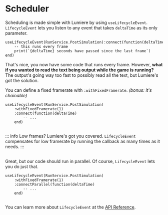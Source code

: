 # Scheduler

Scheduling is made simple with Lumiere by using `useLifecycleEvent`.  
`LifecycleEvent` lets you listen to any event that takes `deltaTime` as its only parameter.

```luau
useLifecycleEvent(RunService.PostSimulation):connect(function(deltaTime)
    -- this runs every frame
    print(`{deltaTime} seconds have passed since the last frame`)
end)
```

That's nice, you now have some code that runs every frame. However, **what if you wanted to read the text being output while the game is running?**  
The output's going way too fast to possibly read all the text, but Lumiere's got the solution.

You can define a fixed framerate with `:withFixedFramerate`. _(bonus: it's chainable)_

```luau
useLifecycleEvent(RunService.PostSimulation)
    :withFixedFramerate(1)
    :connect(function(deltaTime)
        -- ...
    end)
```

##

::: info
Low frames? Lumiere's got you covered. `LifecycleEvent` compensates for low framerate by running the callback as many times as it needs.
:::

##

Great, but our code should run in parallel. Of course, `LifecycleEvent` lets you do just that.

```luau
useLifecycleEvent(RunService.PostSimulation)
    :withFixedFramerate(1)
    :connectParallel(function(deltaTime)
        -- ...
    end)
```

##

You can learn more about `LifecycleEvent` at the [API Reference](../api/LifecycleEvent).
